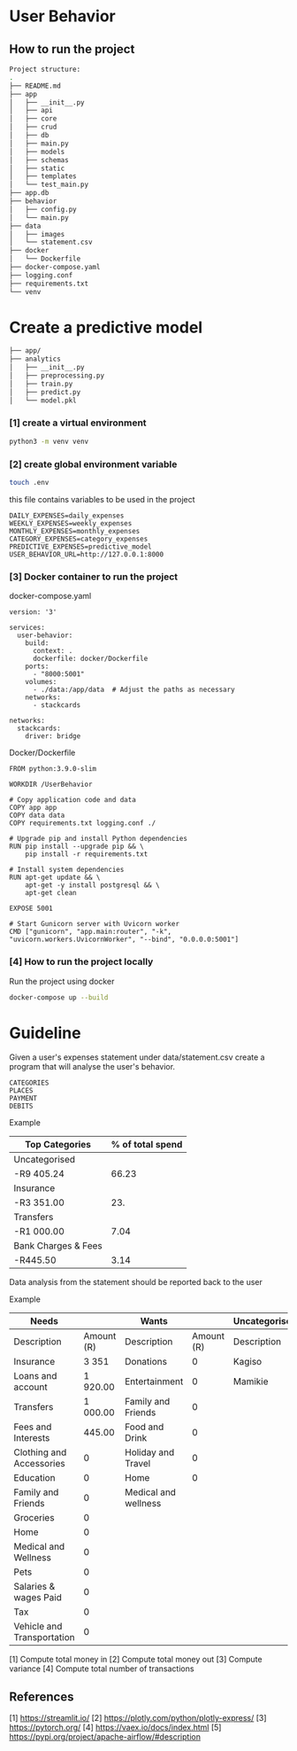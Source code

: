 # User Behavior

## How to run the project

```bash
Project structure:
.
├── README.md
├── app
│   ├── __init__.py
│   ├── api
│   ├── core
│   ├── crud
│   ├── db
│   ├── main.py
│   ├── models
│   ├── schemas
│   ├── static
│   ├── templates
│   └── test_main.py
├── app.db
├── behavior
│   ├── config.py
│   └── main.py
├── data
│   ├── images
│   └── statement.csv
├── docker
│   └── Dockerfile
├── docker-compose.yaml
├── logging.conf
├── requirements.txt
└── venv
```

# Create a predictive model

```bash
├── app/
├── analytics
│   ├── __init__.py
│   ├── preprocessing.py
│   ├── train.py
│   ├── predict.py
│   └── model.pkl
```


###  [1] create a virtual environment
```bash
python3 -m venv venv
```

### [2] create global environment variable

```bash
touch .env
```
this file contains variables to be used in the project

```TEXT
DAILY_EXPENSES=daily_expenses
WEEKLY_EXPENSES=weekly_expenses
MONTHLY_EXPENSES=monthly_expenses
CATEGORY_EXPENSES=category_expenses
PREDICTIVE_EXPENSES=predictive_model
USER_BEHAVIOR_URL=http://127.0.0.1:8000
```

### [3] Docker container to run the project

docker-compose.yaml

```docker-compose
version: '3'

services:
  user-behavior:
    build:
      context: .
      dockerfile: docker/Dockerfile
    ports:
      - "8000:5001"
    volumes:
      - ./data:/app/data  # Adjust the paths as necessary
    networks:
      - stackcards

networks:
  stackcards:
    driver: bridge
```

Docker/Dockerfile

```docker
FROM python:3.9.0-slim

WORKDIR /UserBehavior

# Copy application code and data
COPY app app
COPY data data
COPY requirements.txt logging.conf ./

# Upgrade pip and install Python dependencies
RUN pip install --upgrade pip && \
    pip install -r requirements.txt

# Install system dependencies
RUN apt-get update && \
    apt-get -y install postgresql && \
    apt-get clean

EXPOSE 5001

# Start Gunicorn server with Uvicorn worker
CMD ["gunicorn", "app.main:router", "-k", "uvicorn.workers.UvicornWorker", "--bind", "0.0.0.0:5001"]
```

### [4] How to run the project locally

Run the project using docker

```bash
docker-compose up --build
```


# Guideline
Given a user's expenses statement under data/statement.csv create a program that will analyse the user's behavior. 

```TEXT
CATEGORIES
PLACES
PAYMENT
DEBITS
```

Example

Top Categories          |    % of total spend
------------------------|----------------------
Uncategorised           |
-R9 405.24              |          66.23
Insurance               |
-R3 351.00              |          23.
Transfers               |              
-R1 000.00              |           7.04
Bank Charges & Fees     |
-R445.50                |           3.14

Data analysis from the statement should be reported back to the user

Example


Needs                      |             | Wants                |             | Uncategorised  |                |
---------------------------|-------------|----------------------|-------------|----------------|----------------|
Description                | Amount (R)  | Description          | Amount (R)  | Description    |  Amount (R)    |
Insurance                  | 3 351       | Donations            |   0         | Kagiso         |  1 000         |
Loans and account          | 1 920.00    | Entertainment        |   0         | Mamikie        |  400           |
Transfers                  | 1 000.00    | Family and Friends   |   0         |
Fees and Interests         | 445.00      | Food and Drink       |   0         |
Clothing and Accessories   | 0           | Holiday and Travel   |   0         |
Education                  | 0           | Home                 |   0         |
Family and   Friends       | 0           | Medical and wellness |             |
Groceries                  | 0           |                      |             |
Home                       | 0           |                      |             |
Medical and Wellness       | 0           |                      |             |
Pets                       | 0           |                      |             |
Salaries &   wages Paid    | 0           |                      |             |
Tax                        | 0           |                      |             |
Vehicle and Transportation | 0           |                      |             |


[1] Compute total money in
[2] Compute total money out
[3] Compute variance
[4] Compute total number of transactions

## References

[1] https://streamlit.io/
[2] https://plotly.com/python/plotly-express/
[3] https://pytorch.org/
[4] https://vaex.io/docs/index.html
[5] https://pypi.org/project/apache-airflow/#description
